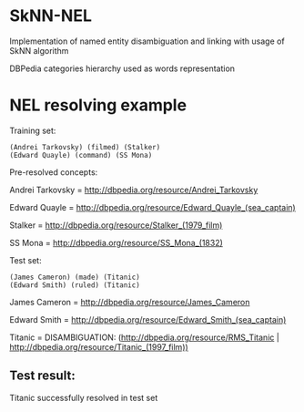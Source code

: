 # SkNN-NEL
Implementation of named entity disambiguation and linking with usage of SkNN algorithm

DBPedia categories hierarchy used as words representation

# NEL resolving example

Training set:
```
(Andrei Tarkovsky) (filmed) (Stalker)
(Edward Quayle) (command) (SS Mona)
```
Pre-resolved concepts: 

Andrei Tarkovsky = http://dbpedia.org/resource/Andrei_Tarkovsky

Edward Quayle = http://dbpedia.org/resource/Edward_Quayle_(sea_captain)

Stalker = http://dbpedia.org/resource/Stalker_(1979_film)

SS Mona = http://dbpedia.org/resource/SS_Mona_(1832)

Test set:
```
(James Cameron) (made) (Titanic)
(Edward Smith) (ruled) (Titanic)
```
James Cameron = http://dbpedia.org/resource/James_Cameron

Edward Smith = http://dbpedia.org/resource/Edward_Smith_(sea_captain)

Titanic = DISAMBIGUATION: (http://dbpedia.org/resource/RMS_Titanic | http://dbpedia.org/resource/Titanic_(1997_film))

## Test result:

Titanic successfully resolved in test set

